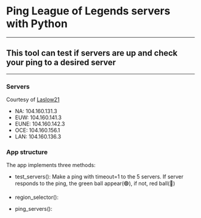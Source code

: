 # Ping League of Legends servers with Python

---

## This tool can test if servers are up and check your ping to a desired server

---

### Servers

Courtesy of [Laslow21](https://www.reddit.com/r/leagueoflegends/comments/4efy17/comment/d20167p/)

- NA: 104.160.131.3
- EUW: 104.160.141.3
- EUNE: 104.160.142.3
- OCE: 104.160.156.1
- LAN: 104.160.136.3

### App structure

The app implements three methods:

- test_servers(): Make a ping with timeout=1 to the 5 servers. If server responds to the ping, the green ball appear(🟢), if not, red ball(🔴)

- region_selector():

- ping_servers():